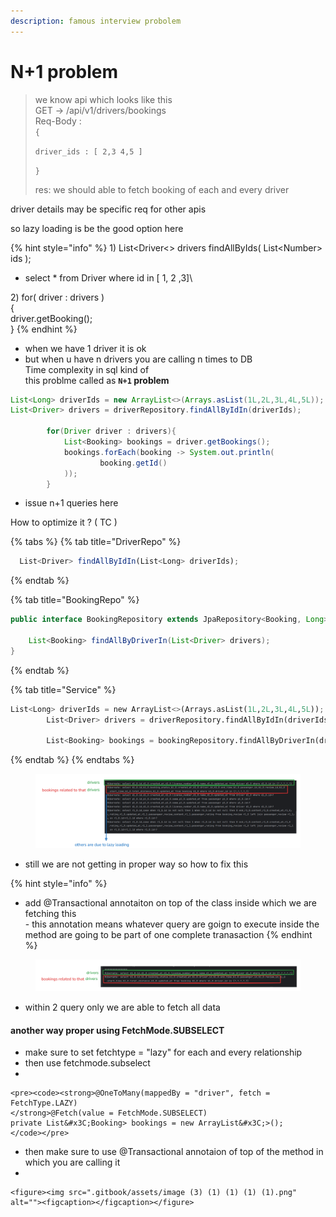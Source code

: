 ```yaml
---
description: famous interview probolem
---
```


# N+1 problem

> we know api which looks like this\
> GET -> /api/v1/drivers/bookings\
> Req-Body : \
> `{`
>
> `driver_ids : [ 2,3 4,5 ]`
>
> `}`
>
> res: we should able to fetch booking of each and every driver

driver details may be specific req for other apis

so lazy loading is be the good option here&#x20;

{% hint style="info" %}
1\) List\<Driver<> drivers findAllByIds( List\<Number> ids );

* select \* from Driver where id in \[ 1, 2 ,3]\


2\) for( driver : drivers )\
{\
&#x20;  driver.getBooking();\
}
{% endhint %}

* when we have 1 driver it is ok
* but when u have n drivers you are calling n times to DB\
  Time complexity in sql kind of\
  this problme called as **`N+1`  problem**



```java
List<Long> driverIds = new ArrayList<>(Arrays.asList(1L,2L,3L,4L,5L));
List<Driver> drivers = driverRepository.findAllByIdIn(driverIds);  

        for(Driver driver : drivers){
            List<Booking> bookings = driver.getBookings();
            bookings.forEach(booking -> System.out.println(
                    booking.getId()
            ));
        }
```

* issue n+1 queries here

How to optimize it ? ( TC )

{% tabs %}
{% tab title="DriverRepo" %}
```javascript
  List<Driver> findAllByIdIn(List<Long> driverIds);
```
{% endtab %}

{% tab title="BookingRepo" %}
```java
public interface BookingRepository extends JpaRepository<Booking, Long> {

    List<Booking> findAllByDriverIn(List<Driver> drivers);
}
```
{% endtab %}

{% tab title="Service" %}
```python
List<Long> driverIds = new ArrayList<>(Arrays.asList(1L,2L,3L,4L,5L));
        List<Driver> drivers = driverRepository.findAllByIdIn(driverIds);   // select d1_0.id,d1_0.created_at,d1_0.license_number,d1_0.name,d1_0.updated_at from driver d1_0 where d1_0.id in (?,?)

        List<Booking> bookings = bookingRepository.findAllByDriverIn(drivers);
```
{% endtab %}
{% endtabs %}

<figure><img src=".gitbook/assets/image (3) (1) (1) (1).png" alt=""><figcaption></figcaption></figure>

* still we are not getting in proper way so how to fix this

{% hint style="info" %}
- add @Transactional annotaiton on top of the class inside which we are fetching this \
  \- this annotation means whatever query are goign to execute inside the method are going to be part of one complete tranasaction
{% endhint %}

<figure><img src=".gitbook/assets/image (2) (1) (1) (1) (1) (1).png" alt=""><figcaption></figcaption></figure>

* within 2 query only we are able to fetch all data

#### another way proper using FetchMode.SUBSELECT

* make sure to set fetchtype = "lazy" for each and every relationship
* then use fetchmode.subselect&#x20;
*

    <pre><code><strong>@OneToMany(mappedBy = "driver", fetch = FetchType.LAZY)
    </strong>@Fetch(value = FetchMode.SUBSELECT)
    private List&#x3C;Booking> bookings = new ArrayList&#x3C;>();
    </code></pre>
* then make sure to use @Transactional annotaion of top of the method in which you are calling it
*

    <figure><img src=".gitbook/assets/image (3) (1) (1) (1) (1).png" alt=""><figcaption></figcaption></figure>

